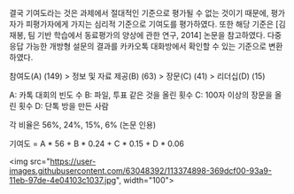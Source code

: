 

결국 기여도라는 것은 과제에서 절대적인 기준으로 평가될 수 없는 것이기 때문에, 
평가자가 피평가자에게 가지는 심리적 기준으로 기여도를 평가하였다.
또한 해당 기준은 [김재봉, 팀 기반 학습에서 동료평가의 양상에 관한 연구, 2014] 논문을 참고하였다.
다중 응답 가능한 개방형 설문의 결과를 카카오톡 대화방에서 확인할 수 있는 기준으로 변환하였다.

참여도(A) (149) > 정보 및 자료 제공(B) (63) > 장문(C) (41) > 리더십(D) (15)

A: 카톡 대회의 빈도 수
B: 파일, 투표 같은 것을 올린 횟수
C: 100자 이상의 장문을 올린 횟수
D: 단톡 방을 만든 사람

각 비율은 56%, 24%, 15%, 6%
(논문 인용)

기여도 = A * 56 + B * 0.24 + C * 0.15 + D * 0.06


<img src="https://user-images.githubusercontent.com/63048392/113374898-369dcf00-93a9-11eb-97de-4e04103c1037.jpg", width="100">

